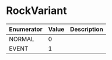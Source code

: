 # RockVariant

| Enumerator | Value | Description |
| - | - | - |
| NORMAL | 0 |  |
| EVENT | 1 |  |

